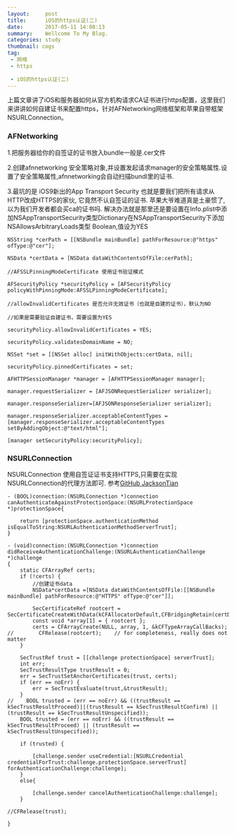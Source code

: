 ```yaml
---
layout:     post
title:      iOS的https认证(二)
date:       2017-05-11 14:08:13
summary:    Wellcome To My Blog.
categories: study
thumbnail: cogs
tag:
 - 网络
 - https
 
 - iOS的https认证(二)
---
```


上篇文章讲了iOS和服务器如何从官方机构请求CA证书进行https配置，这里我们来讲讲如何自建证书来配置https，针对AFNetworking网络框架和苹果自带框架NSURLConnection。

### AFNetworking

1.把服务器给你的自签证的证书放入bundle一般是.cer文件

2.创建afnnetworking 安全策略对象,并设置发起请求manager的安全策略属性.设置了安全策略属性,afnnetworking会自动扫描bundl里的证书.

3.最坑的是 iOS9新出的App Transport Security 也就是要我们把所有请求从 HTTP改成HTTPS的家伙, 它竟然不认自签证的证书. 苹果大爷难道真是土豪惯了,以为我们开发者都会买ca的证书吗. 解决办法就是那里还是要设置在Info.plist中添加NSAppTransportSecurity类型Dictionary在NSAppTransportSecurity下添加NSAllowsArbitraryLoads类型 Boolean,值设为YES

	NSString *cerPath = [[NSBundle mainBundle] pathForResource:@"https" ofType:@"cer"];
	
	NSData *certData = [NSData dataWithContentsOfFile:cerPath];
	
	//AFSSLPinningModeCertificate 使用证书验证模式
	
	AFSecurityPolicy *securityPolicy = [AFSecurityPolicy policyWithPinningMode:AFSSLPinningModeCertificate];
	
	//allowInvalidCertificates 是否允许无效证书（也就是自建的证书），默认为NO
	
	//如果是需要验证自建证书，需要设置为YES
	
	securityPolicy.allowInvalidCertificates = YES;
	
	securityPolicy.validatesDomainName = NO;
	
	NSSet *set = [[NSSet alloc] initWithObjects:certData, nil];
	
	securityPolicy.pinnedCertificates = set;
	
	AFHTTPSessionManager *manager = [AFHTTPSessionManager manager];
	
	manager.requestSerializer = [AFJSONRequestSerializer serializer];
	
	manager.responseSerializer=[AFJSONResponseSerializer serializer];
	
	manager.responseSerializer.acceptableContentTypes = [manager.responseSerializer.acceptableContentTypes setByAddingObject:@"text/html"];
	
	[manager setSecurityPolicy:securityPolicy];

### NSURLConnection

NSURLConnection 使用自签证证书支持HTTPS,只需要在实现NSURLConnection的代理方法即可. 参考[GitHub JacksonTian](https://gist.github.com/JacksonTian/5855751)

	- (BOOL)connection:(NSURLConnection *)connection canAuthenticateAgainstProtectionSpace:(NSURLProtectionSpace *)protectionSpace{
	
	    return [protectionSpace.authenticationMethod isEqualToString:NSURLAuthenticationMethodServerTrust];
	}
	
	- (void)connection:(NSURLConnection *)connection didReceiveAuthenticationChallenge:(NSURLAuthenticationChallenge *)challenge
	{
	    static CFArrayRef certs;
	    if (!certs) {
	        //创建证书data
	        NSData*certData =[NSData dataWithContentsOfFile:[[NSBundle mainBundle] pathForResource:@"HTTPS" ofType:@"cer"]];
	
	        SecCertificateRef rootcert = SecCertificateCreateWithData(kCFAllocatorDefault,CFBridgingRetain(certData));
	        const void *array[1] = { rootcert };
	        certs = CFArrayCreate(NULL, array, 1, &kCFTypeArrayCallBacks);
	//        CFRelease(rootcert);    // for completeness, really does not matter
	    }
	
	    SecTrustRef trust = [[challenge protectionSpace] serverTrust];
	    int err;
	    SecTrustResultType trustResult = 0;
	    err = SecTrustSetAnchorCertificates(trust, certs);
	    if (err == noErr) {
	        err = SecTrustEvaluate(trust,&trustResult);
	    }
	//    BOOL trusted = (err == noErr) && ((trustResult == kSecTrustResultProceed)||(trustResult == kSecTrustResultConfirm) || (trustResult == kSecTrustResultUnspecified));
	    BOOL trusted = (err == noErr) && ((trustResult == kSecTrustResultProceed) || (trustResult == kSecTrustResultUnspecified));
	
	    if (trusted) {
	
	        [challenge.sender useCredential:[NSURLCredential credentialForTrust:challenge.protectionSpace.serverTrust] forAuthenticationChallenge:challenge];
	    }
	    else{
	
	        [challenge.sender cancelAuthenticationChallenge:challenge];
	    }
	
	//CFRelease(trust);
	
	}




